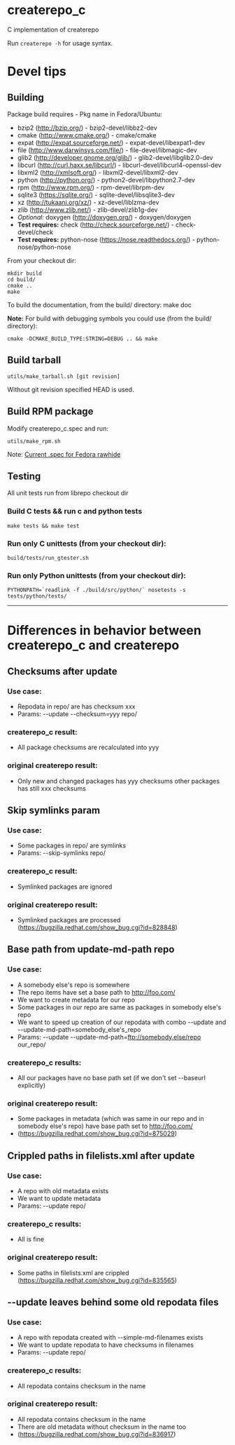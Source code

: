 # createrepo_c

C implementation of createrepo

Run `createrepo -h` for usage syntax.

# Devel tips

## Building

Package build requires - Pkg name in Fedora/Ubuntu:

* bzip2 (http://bzip.org/) - bzip2-devel/libbz2-dev
* cmake (http://www.cmake.org/) - cmake/cmake
* expat (http://expat.sourceforge.net/) - expat-devel/libexpat1-dev
* file (http://www.darwinsys.com/file/) - file-devel/libmagic-dev
* glib2 (http://developer.gnome.org/glib/) - glib2-devel/libglib2.0-dev
* libcurl (http://curl.haxx.se/libcurl/) - libcurl-devel/libcurl4-openssl-dev
* libxml2 (http://xmlsoft.org/) - libxml2-devel/libxml2-dev
* python (http://python.org/) - python2-devel/libpython2.7-dev
* rpm (http://www.rpm.org/) - rpm-devel/librpm-dev
* sqlite3 (https://sqlite.org/) - sqlite-devel/libsqlite3-dev
* xz (http://tukaani.org/xz/) - xz-devel/liblzma-dev
* zlib (http://www.zlib.net/) - zlib-devel/zlib1g-dev
* *Optional:* doxygen (http://doxygen.org/) - doxygen/doxygen
* **Test requires:** check (http://check.sourceforge.net/) - check-devel/check
* **Test requires:** python-nose (https://nose.readthedocs.org/) - python-nose/python-nose


From your checkout dir:

    mkdir build
    cd build/
    cmake ..
    make

To build the documentation, from the build/ directory:
    make doc

**Note:** For build with debugging symbols you could use (from the build/ directory):

    cmake -DCMAKE_BUILD_TYPE:STRING=DEBUG .. && make

## Build tarball

    utils/make_tarball.sh [git revision]

Without git revision specified HEAD is used.

## Build RPM package

Modify createrepo_c.spec and run:

    utils/make_rpm.sh

Note: [Current .spec for Fedora rawhide](http://pkgs.fedoraproject.org/cgit/createrepo_c.git/plain/createrepo_c.spec)

## Testing

All unit tests run from librepo checkout dir

### Build C tests && run c and python tests

    make tests && make test

### Run only C unittests (from your checkout dir):

    build/tests/run_gtester.sh

### Run only Python unittests (from your checkout dir):

    PYTHONPATH=`readlink -f ./build/src/python/` nosetests -s tests/python/tests/

---------------------------------------------------

# Differences in behavior between createrepo_c and createrepo

## Checksums after update

### Use case:
- Repodata in repo/ are has checksum xxx
- Params: --update --checksum=yyy repo/

### createrepo_c result:
- All package checksums are recalculated into yyy

### original createrepo result:
- Only new and changed packages has yyy checksums
  other packages has still xxx checksums


## Skip symlinks param

### Use case:
- Some packages in repo/ are symlinks
- Params: --skip-symlinks repo/

### createrepo_c result:
- Symlinked packages are ignored

### original createrepo result:
- Symlinked packages are processed
  (https://bugzilla.redhat.com/show_bug.cgi?id=828848)


## Base path from update-md-path repo

### Use case:
- A somebody else's repo is somewhere
- The repo items have set a base path to http://foo.com/
- We want to create metadata for our repo
- Some packages in our repo are same as packages in somebody else's repo
- We want to speed up creation of our repodata with
  combo --update and --update-md-path=somebody_else's_repo
- Params: --update --update-md-path=ftp://somebody.else/repo our_repo/

### createrepo_c results:
- All our packages have no base path set (if we don't set --baseurl explicitly)

### original createrepo result:
- Some packages in metadata (which was same in our repo and in somebody
  else's repo) have base path set to http://foo.com/
- (https://bugzilla.redhat.com/show_bug.cgi?id=875029)


## Crippled paths in filelists.xml after update

### Use case:
- A repo with old metadata exists
- We want to update metadata
- Params: --update repo/

### createrepo_c results:
- All is fine

### original createrepo result:
- Some paths in filelists.xml are crippled
  (https://bugzilla.redhat.com/show_bug.cgi?id=835565)


## --update leaves behind some old repodata files

### Use case:
- A repo with repodata created with --simple-md-filenames exists
- We want to update repodata to have checksums in filenames
- Params: --update repo/

### createrepo_c results:
- All repodata contains checksum in the name

### original createrepo result:
- All repodata contains checksum in the name
- There are old metadata without checksum in the name too
- (https://bugzilla.redhat.com/show_bug.cgi?id=836917)

